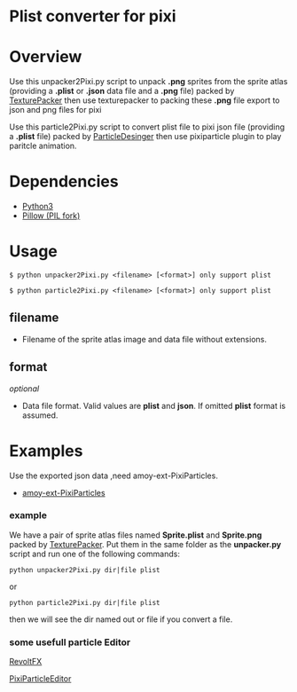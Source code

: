 Plist converter for pixi
========================

# Overview
Use this unpacker2Pixi.py script to unpack **.png** sprites from the sprite atlas (providing a **.plist** or **.json** data file and a **.png** file) packed by [TexturePacker](http://www.codeandweb.com/texturepacker/) then use texturepacker to packing these **.png** file  export to json and png files for pixi

Use this particle2Pixi.py script to convert plist file to pixi json file (providing a **.plist** file) packed by [ParticleDesinger](https://www.71squared.com/particledesigner) then use pixiparticle plugin to play paritcle animation.

# Dependencies
  - [Python3](http://www.python.org)
  - [Pillow (PIL fork)](https://github.com/python-pillow/Pillow) 

# Usage
	
	$ python unpacker2Pixi.py <filename> [<format>] only support plist

    $ python particle2Pixi.py <filename> [<format>] only support plist 
	
## filename

- Filename of the sprite atlas image and data file without extensions.

## format 

*optional*

- Data file format. Valid values are **plist** and **json**. If omitted **plist** format is assumed.

# Examples
Use the exported json data ,need amoy-ext-PixiParticles.
- [amoy-ext-PixiParticles](https://github.com/amoyjs/amoy-ext-PixiParticles)

### example

We have a pair of sprite atlas files named **Sprite.plist** and **Sprite.png** packed by [TexturePacker](http://www.codeandweb.com/texturepacker/).
Put them in the same folder as the **unpacker.py** script and run one of the following commands:

    python unpacker2Pixi.py dir|file plist
    
or

    python particle2Pixi.py dir|file plist

then we will see the dir named out or file if you convert a file.

### some usefull particle Editor

[RevoltFX](https://editor.revoltfx.electronauts.net/)

[PixiParticleEditor](https://pixijs.io/pixi-particles-editor/#)



